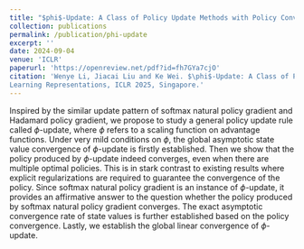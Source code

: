 ```yaml
---
title: "$phi$-Update: A Class of Policy Update Methods with Policy Convergence Guarante"
collection: publications
permalink: /publication/phi-update
excerpt: ''
date: 2024-09-04
venue: 'ICLR'
paperurl: 'https://openreview.net/pdf?id=fh7GYa7cjO'
citation: 'Wenye Li, Jiacai Liu and Ke Wei. $\phi$-Update: A Class of Policy Update Methods with Policy Convergence Guarante. In The Thirteen International Conference on
Learning Representations, ICLR 2025, Singapore.'
---
```


Inspired by the similar update pattern of softmax natural policy gradient and Hadamard policy gradient, we propose to study a general policy update rule called $\phi$-update, where $\phi$ refers to a scaling function on advantage functions. Under very mild conditions on $\phi$, the global asymptotic state value convergence of $\phi$-update is firstly established. Then we show that the policy produced by $\phi$-update indeed converges, even when there are multiple optimal policies.  This is in stark contrast to existing results where explicit   regularizations  are required to guarantee the convergence of the policy.  Since softmax natural policy gradient is an instance of $\phi$-update, it provides an affirmative answer to the question whether the policy produced by softmax natural policy gradient converges. The exact asymptotic convergence rate of state values is further established based on the policy convergence. Lastly, we establish the global linear convergence of $\phi$-update.